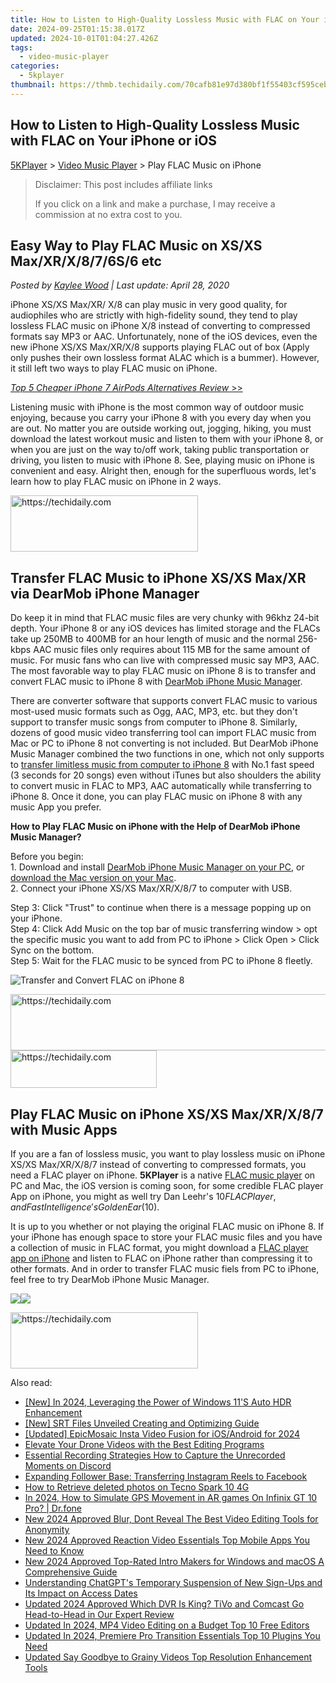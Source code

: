 ```yaml
---
title: How to Listen to High-Quality Lossless Music with FLAC on Your iPhone or iOS
date: 2024-09-25T01:15:38.017Z
updated: 2024-10-01T01:04:27.426Z
tags:
  - video-music-player
categories:
  - 5kplayer
thumbnail: https://thmb.techidaily.com/70cafb81e97d380bf1f55403cf595cebfeb242757ff19f24408692f694faf166.jpg
---
```


## How to Listen to High-Quality Lossless Music with FLAC on Your iPhone or iOS

[5KPlayer](https://tools.techidaily.com/5kplayer/products/) \> [Video Music Player](https://tools.techidaily.com/5kplayer/video-music-player/) \> Play FLAC Music on iPhone

>  Disclaimer: This post includes affiliate links
>
>  If you click on a link and make a purchase, I may receive a commission at no extra cost to you.
>

## Easy Way to Play FLAC Music on XS/XS Max/XR/X/8/7/6S/6 etc

 _Posted by [Kaylee Wood](https://www.quora.com/profile/Amanda-Hu-21) | Last update: April 28, 2020_

iPhone XS/XS Max/XR/ X/8 can play music in very good quality, for audiophiles who are strictly with high-fidelity sound, they tend to play lossless FLAC music on iPhone X/8 instead of converting to compressed formats say MP3 or AAC. Unfortunately, none of the iOS devices, even the new iPhone XS/XS Max/XR/X/8 supports playing FLAC out of box (Apply only pushes their own lossless format ALAC which is a bummer). However, it still left two ways to play FLAC music on iPhone. 

[_Top 5 Cheaper iPhone 7 AirPods Alternatives Review_ \>>](https://tools.techidaily.com/5kplayer/video-music-player/) 

Listening music with iPhone is the most common way of outdoor music enjoying, because you carry your iPhone 8 with you every day when you are out. No matter you are outside working out, jogging, hiking, you must download the latest workout music and listen to them with your iPhone 8, or when you are just on the way to/off work, taking public transportation or driving, you listen to music with iPhone 8\. See, playing music on iPhone is convenient and easy. Alright then, enough for the superfluous words, let's learn how to play FLAC music on iPhone in 2 ways. 

<!-- affiliate ads begin -->
<a href="https://aligracehair.sjv.io/c/5597632/1918714/19272" target="_top" id="1918714">
  <img src="//a.impactradius-go.com/display-ad/19272-1918714" border="0" alt="https://techidaily.com" width="300" height="90"/>
</a>
<img height="0" width="0" src="https://aligracehair.sjv.io/i/5597632/1918714/19272" style="position:absolute;visibility:hidden;" border="0" />
<!-- affiliate ads end -->

## Transfer FLAC Music to iPhone XS/XS Max/XR via DearMob iPhone Manager

Do keep it in mind that FLAC music files are very chunky with 96khz 24-bit depth. Your iPhone 8 or any iOS devices has limited storage and the FLACs take up 250MB to 400MB for an hour length of music and the normal 256-kbps AAC music files only requires about 115 MB for the same amount of music. For music fans who can live with compressed music say MP3, AAC. The most favorable way to play FLAC music on iPhone 8 is to transfer and convert FLAC music to iPhone 8 with [DearMob iPhone Music Manager](https://tools.techidaily.com/5kplayer/iphone-manager/). 

There are converter software that supports convert FLAC music to various most-used music formats such as Ogg, AAC, MP3, etc. but they don't support to transfer music songs from computer to iPhone 8\. Similarly, dozens of good music video transferring tool can import FLAC music from Mac or PC to iPhone 8 not converting is not included. But DearMob iPhone Music Manager combined the two functions in one, which not only supports to [transfer limitless music from computer to iPhone 8](https://tools.techidaily.com/5kplayer/youtube-download/) with No.1 fast speed (3 seconds for 20 songs) even without iTunes but also shoulders the ability to convert music in FLAC to MP3, AAC automatically while transferring to iPhone 8\. Once it done, you can play FLAC music on iPhone 8 with any music App you prefer. 

**How to Play FLAC Music on iPhone with the Help of DearMob iPhone Music Manager?**

Before you begin:   
 1\. Download and install [DearMob iPhone Music Manager on your PC](https://tools.techidaily.com/5kplayer/products/), or [download the Mac version on your Mac](https://tools.techidaily.com/5kplayer/products/).   
 2\. Connect your iPhone XS/XS Max/XR/X/8/7 to computer with USB.

Step 3: Click "Trust" to continue when there is a message popping up on your iPhone.  
Step 4: Click Add Music on the top bar of music transferring window > opt the specific music you want to add from PC to iPhone > Click Open > Click Sync on the bottom.  
Step 5: Wait for the FLAC music to be synced from PC to iPhone 8 fleetly. 

![Transfer and Convert FLAC on iPhone 8](https://www.5kplayer.com/video-music-player/../iphone-manager/seoimg/copy-music-from-iphone-to-mac.png) 

<!-- affiliate ads begin -->
<a href="https://unicoeye.pxf.io/c/5597632/2134492/18498" target="_top" id="2134492">
  <img src="//a.impactradius-go.com/display-ad/18498-2134492" border="0" alt="https://techidaily.com" width="728" height="90"/>
</a>
<img height="0" width="0" src="https://unicoeye.pxf.io/i/5597632/2134492/18498" style="position:absolute;visibility:hidden;" border="0" />
<!-- affiliate ads end -->

<!-- affiliate ads begin -->
<a href="https://25home.pxf.io/c/5597632/2148640/16836" target="_top" id="2148640">
  <img src="//a.impactradius-go.com/display-ad/16836-2148640" border="0" alt="https://techidaily.com" width="234" height="60"/>
</a>
<img height="0" width="0" src="https://25home.pxf.io/i/5597632/2148640/16836" style="position:absolute;visibility:hidden;" border="0" />
<!-- affiliate ads end -->

##  Play FLAC Music on iPhone XS/XS Max/XR/X/8/7 with Music Apps

If you are a fan of lossless music, you want to play lossless music on iPhone XS/XS Max/XR/X/8/7 instead of converting to compressed formats, you need a FLAC player on iPhone. **5KPlayer** is a native [FLAC music player](https://tools.techidaily.com/5kplayer/video-music-player/) on PC and Mac, the iOS version is coming soon, for some credible FLAC player App on iPhone, you might as well try Dan Leehr's $10 FLAC Player, and FastIntelligence's Golden Ear ($10). 

It is up to you whether or not playing the original FLAC music on iPhone 8\. If your iPhone has enough space to store your FLAC music files and you have a collection of music in FLAC format, you might download a [FLAC player app on iPhone](https://tools.techidaily.com/5kplayer/video-music-player/) and listen to FLAC on iPhone rather than compressing it to other formats. And in order to transfer FLAC music fiels from PC to iPhone, feel free to try DearMob iPhone Music Manager.

[![](https://www.5kplayer.com/video-music-player/../button/freedownwhitewin.png)](https://tools.techidaily.com/5kplayer/products/)[![](https://www.5kplayer.com/video-music-player/../button/freedownbackmac.png)](https://tools.techidaily.com/5kplayer/products/)

<!-- affiliate ads begin -->
<a href="https://aligracehair.sjv.io/c/5597632/2135369/19272" target="_top" id="2135369">
  <img src="//a.impactradius-go.com/display-ad/19272-2135369" border="0" alt="https://techidaily.com" width="300" height="90"/>
</a>
<img height="0" width="0" src="https://aligracehair.sjv.io/i/5597632/2135369/19272" style="position:absolute;visibility:hidden;" border="0" />
<!-- affiliate ads end -->

<ins class="adsbygoogle"
     style="display:block"
     data-ad-format="autorelaxed"
     data-ad-client="ca-pub-7571918770474297"
     data-ad-slot="1223367746"></ins>

<ins class="adsbygoogle"
     style="display:block"
     data-ad-client="ca-pub-7571918770474297"
     data-ad-slot="8358498916"
     data-ad-format="auto"
     data-full-width-responsive="true"></ins>

<span class="atpl-alsoreadstyle">Also read:</span>
<div><ul>
<li><a href="https://fox-glue.techidaily.com/new-in-2024-leveraging-the-power-of-windows-11s-auto-hdr-enhancement/"><u>[New] In 2024, Leveraging the Power of Windows 11'S Auto HDR Enhancement</u></a></li>
<li><a href="https://extra-support.techidaily.com/new-srt-files-unveiled-creating-and-optimizing-guide/"><u>[New] SRT Files Unveiled Creating and Optimizing Guide</u></a></li>
<li><a href="https://instagram-videos.techidaily.com/updated-epicmosaic-insta-video-fusion-for-iosandroid-for-2024/"><u>[Updated] EpicMosaic Insta Video Fusion for iOS/Android for 2024</u></a></li>
<li><a href="https://extra-lessons.techidaily.com/elevate-your-drone-videos-with-the-best-editing-programs/"><u>Elevate Your Drone Videos with the Best Editing Programs</u></a></li>
<li><a href="https://on-screen-recording.techidaily.com/essential-recording-strategies-how-to-capture-the-unrecorded-moments-on-discord/"><u>Essential Recording Strategies How to Capture the Unrecorded Moments on Discord</u></a></li>
<li><a href="https://facebook.techidaily.com/expanding-follower-base-transferring-instagram-reels-to-facebook/"><u>Expanding Follower Base: Transferring Instagram Reels to Facebook</u></a></li>
<li><a href="https://blog-min.techidaily.com/how-to-retrieve-deleted-photos-on-tecno-spark-10-4g-by-stellar-photo-recovery-android-mobile-photo-recover/"><u>How to Retrieve deleted photos on Tecno Spark 10 4G</u></a></li>
<li><a href="https://review-topics.techidaily.com/in-2024-how-to-simulate-gps-movement-in-ar-games-on-infinix-gt-10-pro-drfone-by-drfone-virtual-android/"><u>In 2024, How to Simulate GPS Movement in AR games On Infinix GT 10 Pro? | Dr.fone</u></a></li>
<li><a href="https://video-ai-editor.techidaily.com/new-2024-approved-blur-dont-reveal-the-best-video-editing-tools-for-anonymity/"><u>New 2024 Approved Blur, Dont Reveal The Best Video Editing Tools for Anonymity</u></a></li>
<li><a href="https://video-ai-editor.techidaily.com/new-2024-approved-reaction-video-essentials-top-mobile-apps-you-need-to-know/"><u>New 2024 Approved Reaction Video Essentials Top Mobile Apps You Need to Know</u></a></li>
<li><a href="https://video-ai-editor.techidaily.com/new-2024-approved-top-rated-intro-makers-for-windows-and-macos-a-comprehensive-guide/"><u>New 2024 Approved Top-Rated Intro Makers for Windows and macOS A Comprehensive Guide</u></a></li>
<li><a href="https://tech-hub.techidaily.com/understanding-chatgpts-temporary-suspension-of-new-sign-ups-and-its-impact-on-access-dates/"><u>Understanding ChatGPT's Temporary Suspension of New Sign-Ups and Its Impact on Access Dates</u></a></li>
<li><a href="https://video-ai-editor.techidaily.com/updated-2024-approved-which-dvr-is-king-tivo-and-comcast-go-head-to-head-in-our-expert-review/"><u>Updated 2024 Approved Which DVR Is King? TiVo and Comcast Go Head-to-Head in Our Expert Review</u></a></li>
<li><a href="https://video-ai-editor.techidaily.com/updated-in-2024-mp4-video-editing-on-a-budget-top-10-free-editors/"><u>Updated In 2024, MP4 Video Editing on a Budget Top 10 Free Editors</u></a></li>
<li><a href="https://video-ai-editor.techidaily.com/updated-in-2024-premiere-pro-transition-essentials-top-10-plugins-you-need/"><u>Updated In 2024, Premiere Pro Transition Essentials Top 10 Plugins You Need</u></a></li>
<li><a href="https://video-ai-editor.techidaily.com/updated-say-goodbye-to-grainy-videos-top-resolution-enhancement-tools/"><u>Updated Say Goodbye to Grainy Videos Top Resolution Enhancement Tools</u></a></li>
</ul></div>

